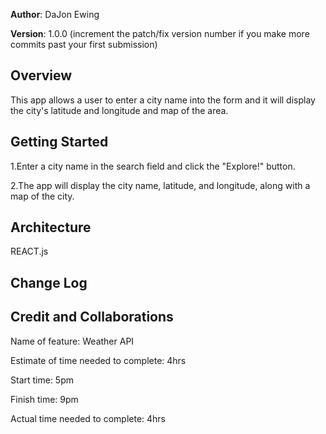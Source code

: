 **Author**: DaJon Ewing

**Version**: 1.0.0 (increment the patch/fix version number if you make more commits past your first submission)

## Overview

This app allows a user to enter a city name into the form and it will display the city's latitude and longitude and map of the area.

## Getting Started

1.Enter a city name in the search field and click the "Explore!" button.

2.The app will display the city name, latitude, and longitude, along with a map of the city.

## Architecture

REACT.js

## Change Log
<!-- Use this area to document the iterative changes made to your application as each feature is successfully implemented. Use time stamps. Here's an example:

01-01-2001 4:59pm - Application now has a fully-functional express server, with a GET route for the location resource. -->

## Credit and Collaborations
<!-- Give credit (and a link) to other people or resources that helped you build this application. -->

Name of feature: Weather API

Estimate of time needed to complete: 4hrs

Start time: 5pm

Finish time: 9pm

Actual time needed to complete: 4hrs